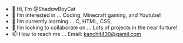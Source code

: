 - 👋 Hi, I’m @ShadowBoyCat
- 👀 I’m interested in ... Coding, Minecraft gaming, and Youtube!
- 🌱 I’m currently learning ... C, HTML, CSS, 
- 💞️ I’m looking to collaborate on ... Lots of projects in the near furture!
- 📫 How to reach me ... Email: kanchit430@gamil.com

<!---
ShadowBoyCat/ShadowBoyCat is a ✨ special ✨ repository because its `README.md` (this file) appears on your GitHub profile.
You can click the Preview link to take a look at your changes.
--->
